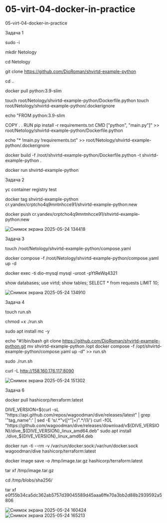 # 05-virt-04-docker-in-practice
05-virt-04-docker-in-practice

Задача 1

sudo -i

mkdir Netology

cd Netology

git clone https://github.com/DioRoman/shvirtd-example-python

cd ..

docker pull python:3.9-slim

touch root/Netology/shvirtd-example-python/Dockerfile.python
touch root/Netology/shvirtd-example-python/.dockerignore

echo "FROM python:3.9-slim

COPY . .
RUN pip install -r requirements.txt
CMD [\"python\", \"main.py\"]" >> root/Netology/shvirtd-example-python/Dockerfile.python

echo "*
!main.py
!requirements.txt" >> root/Netology/shvirtd-example-python/.dockerignore

docker build -f /root/shvirtd-example-python/Dockerfile.python -t shvirtd-example-python .

docker run shvirtd-example-python

Задача 2

yc container registry test

docker tag shvirtd-example-python cr.yandex/crptcho4q9mntnhcce91/shvirtd-example-python:new

docker push cr.yandex/crptcho4q9mntnhcce91/shvirtd-example-python:new

![Снимок экрана 2025-05-24 134418](https://github.com/user-attachments/assets/755ca11d-e59a-4e6d-9a19-4f2af8fd1f49)

Задача 3

touch /root/Netology/shvirtd-example-python/compose.yaml

docker compose -f /root/Netology/shvirtd-example-python/compose.yaml up -d 

docker exec -ti dio-mysql mysql -uroot -pYtReWq4321

show databases; 
use virtd; 
show tables; 
SELECT * from requests LIMIT 10;

![Снимок экрана 2025-05-24 134910](https://github.com/user-attachments/assets/1b935db2-f93a-457d-8bf3-e94f44755d5f)

Задача 4 

touch run.sh

chmod +x ./run.sh

sudo apt install mc -y

echo "#!/bin/bash
git clone https://github.com/DioRoman/shvirtd-example-python.git
mv shvirtd-example-python /opt
docker compose -f /opt/shvirtd-example-python/compose.yaml up -d" >> run.sh

sudo ./run.sh

curl -L http://158.160.176.117:8090

![Снимок экрана 2025-05-24 151302](https://github.com/user-attachments/assets/f47d0699-d48c-4371-a28c-8b495b9ff48f)

Задача 6

docker pull hashicorp/terraform:latest

DIVE_VERSION=$(curl -sL "https://api.github.com/repos/wagoodman/dive/releases/latest" | grep '"tag_name":' | sed -E 's/.*"v([^"]+)".*/\1/')
curl -fOL "https://github.com/wagoodman/dive/releases/download/v${DIVE_VERSION}/dive_${DIVE_VERSION}_linux_amd64.deb"
sudo apt install ./dive_${DIVE_VERSION}_linux_amd64.deb

docker run -ti --rm -v /var/run/docker.sock:/var/run/docker.sock wagoodman/dive hashicorp/terraform:latest

docker image save -o /tmp/image.tar.gz hashicorp/terraform:latest

tar xf /tmp/image.tar.gz

cd /tmp/blobs/sha256/

tar xf e0f55b34ca5dc362ab5757d39045589d45aaa6ffe70a3bb2d88b2939592a5806

![Снимок экрана 2025-05-24 160424](https://github.com/user-attachments/assets/e63e6968-8610-4cf9-a743-efc031c0272b)
![Снимок экрана 2025-05-24 165213](https://github.com/user-attachments/assets/f6f49fa6-3ea8-474a-a7af-ef7d8242f871)


